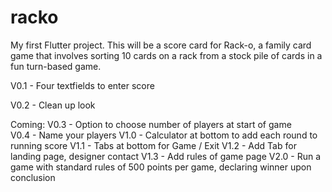 # racko

My first Flutter project.  This will be a score card for Rack-o, a family card game that involves sorting 10 cards on a rack from a stock pile of cards in a fun turn-based game.

V0.1 - Four textfields to enter score

V0.2 - Clean up look

Coming:
V0.3 - Option to choose number of players at start of game <br>
V0.4 - Name your players
V1.0 - Calculator at bottom to add each round to running score
V1.1 - Tabs at bottom for Game / Exit
V1.2 - Add Tab for landing page, designer contact
V1.3 - Add rules of game page
V2.0 - Run a game with standard rules of 500 points per game, declaring winner upon conclusion 
